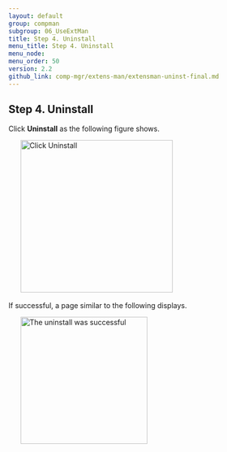 ```yaml
---
layout: default 
group: compman
subgroup: 06_UseExtMan
title: Step 4. Uninstall
menu_title: Step 4. Uninstall
menu_node: 
menu_order: 50
version: 2.2
github_link: comp-mgr/extens-man/extensman-uninst-final.md
---
```


## Step 4. Uninstall
Click **Uninstall** as the following figure shows.

&nbsp;&nbsp;&nbsp;&nbsp;&nbsp;&nbsp;<img src="{{ site.baseurl }}common/images/extensman_uninst2.png" width="300px" alt="Click Uninstall">

If successful, a page similar to the following displays.

&nbsp;&nbsp;&nbsp;&nbsp;&nbsp;&nbsp;<img src="{{ site.baseurl }}common/images/extensman_uninst-success.png" width="250px" alt="The uninstall was successful">


